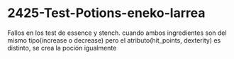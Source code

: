 # 2425-Test-Potions-eneko-larrea
Fallos en los test de essence y stench. cuando ambos ingredientes son del mismo tipo(increase o decrease) pero el atributo(hit_points, dexterity) es distinto, se crea la poción igualmente 
